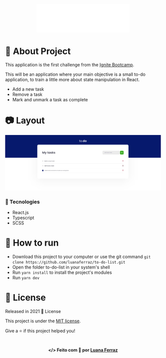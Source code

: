 <p align="center">
  <img src="https://github.com/marcoaminotto/ignite-todolist-challenge/blob/main/public/logo.svg" alt="Image of the ignite-todolist-challenge application" width="300px">
</p>

# 📖 About Project

This application is the first challenge from the [Ignite Bootcamp](https://rocketseat.com.br/ignite).

This will be an application where your main objective is a small to-do application, to train a little more about state manipulation in React.

- Add a new task
- Remove a task
- Mark and unmark a task as complete

# 📷 Layout

<div align="center">
  <p align="center">
    <img src="./.github/main.png" width="700px" alt="Home page">
  </p>
</div>

### 🚀 Tecnologies

- React.js
- Typescript
- SCSS

# 🔧 How to run

- Download this project to your computer or use the git command `git clone https://github.com/luanaferraz/to-do-list.git`
- Open the folder to-do-list in your system's shell
- Run `yarn install` to install the project's modules
- Run `yarn dev`

# :closed_book: License

Released in 2021 :closed_book: License

This project is under the [MIT license](./LICENSE).

Give a ⭐️ if this project helped you!

#

<p align="center">
   <b> &#60;/&#62; Feito com 💖 por <a href="https://www.linkedin.com/in/luanaferraz/">Luana Ferraz</a></b>
</p>
